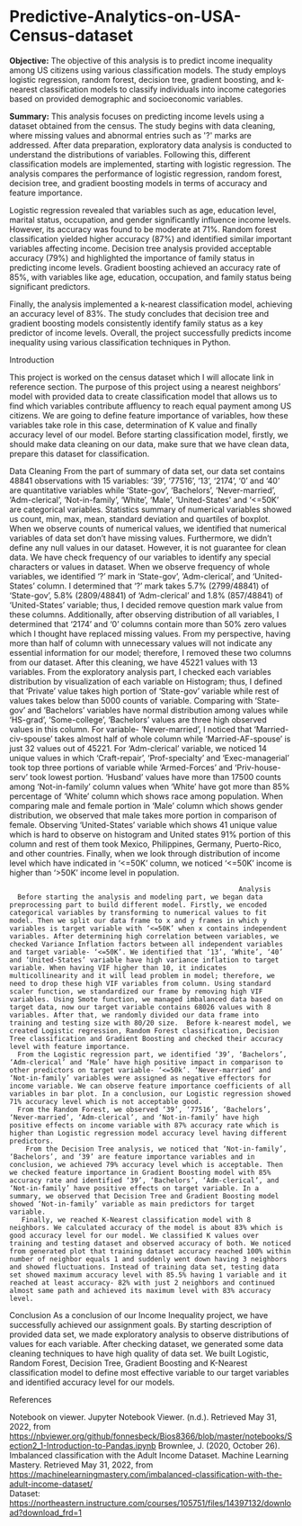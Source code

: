 # Predictive-Analytics-on-USA-Census-dataset

**Objective:**
The objective of this analysis is to predict income inequality among US citizens using various classification models. The study employs logistic regression, random forest, decision tree, gradient boosting, and k-nearest classification models to classify individuals into income categories based on provided demographic and socioeconomic variables.

**Summary:**
This analysis focuses on predicting income levels using a dataset obtained from the census. The study begins with data cleaning, where missing values and abnormal entries such as '?' marks are addressed. After data preparation, exploratory data analysis is conducted to understand the distributions of variables. Following this, different classification models are implemented, starting with logistic regression. The analysis compares the performance of logistic regression, random forest, decision tree, and gradient boosting models in terms of accuracy and feature importance.

Logistic regression revealed that variables such as age, education level, marital status, occupation, and gender significantly influence income levels. However, its accuracy was found to be moderate at 71%. Random forest classification yielded higher accuracy (87%) and identified similar important variables affecting income. Decision tree analysis provided acceptable accuracy (79%) and highlighted the importance of family status in predicting income levels. Gradient boosting achieved an accuracy rate of 85%, with variables like age, education, occupation, and family status being significant predictors.

Finally, the analysis implemented a k-nearest classification model, achieving an accuracy level of 83%. The study concludes that decision tree and gradient boosting models consistently identify family status as a key predictor of income levels. Overall, the project successfully predicts income inequality using various classification techniques in Python.


Introduction 

 This project is worked on the census dataset which I will allocate link in reference section. The purpose of this project using a nearest neighbors’ model with provided data to create classification model that allows us to find which variables contribute affluency to reach equal payment among US citizens. We are going to define feature importance of variables, how these variables take role in this case, determination of K value and finally accuracy level of our model. Before starting classification model, firstly, we should make data cleaning on our data, make sure that we have clean data, prepare this dataset for classification.

Data Cleaning 
From the part of summary of data set, our data set contains 48841 observations with 15 variables: ‘39’, ‘77516’, ‘13’, ‘2174’, ‘0’ and ‘40’ are quantitative variables while ‘State-gov’, ‘Bachelors’, ‘Never-married’, ‘Adm-clerical’, ‘Not-in-family’, ‘White’, ‘Male’, ‘United-States’ and ‘<=50K’ are categorical variables. Statistics summary of numerical variables showed us count, min, max, mean, standard deviation and quartiles of boxplot. When we observe counts of numerical values, we identified that numerical variables of data set don’t have missing values. Furthermore, we didn’t define any null values in our dataset. However, it is not guarantee for clean data. We have check frequency of our variables to identify any special characters or values in dataset. When we observe frequency of whole variables, we identified ‘?’ mark in ‘State-gov’, ‘Adm-clerical’, and ‘United-States’ column. I determined that ‘?’ mark takes 5.7% (2799/48841) of ‘State-gov’, 5.8% (2809/48841) of ‘Adm-clerical’ and 1.8% (857/48841) of ‘United-States’ variable; thus, I decided remove question mark value from these columns. Additionally, after observing distribution of all variables, I determined that ‘2174’ and ‘0’ columns contain more than 50% zero values which I thought have replaced missing values. From my perspective, having more than half of column with unnecessary values will not indicate any essential information for our model; therefore, I removed these two columns from our dataset. After this cleaning, we have 45221 values with 13 variables. 
 From the exploratory analysis part, I checked each variables distribution by visualization of each variable on Histogram; thus, I defined that ‘Private’ value takes high portion of ‘State-gov’ variable while rest of values takes below than 5000 counts of variable. Comparing with ‘State-gov’ and ‘Bachelors’ variables have normal distribution among values while ‘HS-grad’, ‘Some-college’, ‘Bachelors’ values are three high observed values in this column. For variable- ‘Never-married’, I noticed that ‘Married-civ-spouse’ takes almost half of whole column while ‘Married-AF-spouse’ is just 32 values out of 45221. For ‘Adm-clerical’ variable, we noticed 14 unique values in which ‘Craft-repair’, ‘Prof-specialty’ and ‘Exec-managerial’ took top three portions of variable while ‘Armed-Forces’ and ‘Priv-house-serv’ took lowest portion. ‘Husband’ values have more than 17500 counts among ‘Not-in-family’ column values when ‘White’ have got more than 85% percentage of ‘White’ column which shows race among population. When comparing male and female portion in ‘Male’ column which shows gender distribution, we observed that male takes more portion in comparison of female. Observing ‘United-States’ variable which shows 41 unique value which is hard to observe on histogram and United states 91% portion of this column and rest of them took Mexico, Philippines, Germany, Puerto-Rico, and other countries. Finally, when we look through distribution of income level which have indicated in ‘<=50K’ column, we noticed ‘<=50K’ income is higher than ‘>50K’ income level in population. 
                                                     
                                                             Analysis
      Before starting the analysis and modeling part, we began data preprocessing part to build different model. Firstly, we encoded categorical variables by transforming to numerical values to fit model. Then we split our data frame to x and y frames in which y variables is target variable with ‘<=50K’ when x contains independent variables. After determining high correlation between variables, we checked Variance Inflation factors between all independent variables and target variable- ‘<=50K’. We identified that ‘13’, ‘White’, ‘40’ and ‘United-States’ variable have high variance inflation to target variable. When having VIF higher than 10, it indicates multicollinearity and it will lead problem in model; therefore, we need to drop these high VIF variables from column. Using standard scaler function, we standardized our frame by removing high VIF variables. Using Smote function, we managed imbalanced data based on target data, now our target variable contains 68026 values with 8 variables. After that, we randomly divided our data frame into training and testing size with 80/20 size.  Before k-nearest model, we created Logistic regression, Random Forest classification, Decision Tree classification and Gradient Boosting and checked their accuracy level with feature importance.
      From the Logistic regression part, we identified ‘39’, ‘Bachelors’, ‘Adm-clerical’ and ‘Male’ have high positive impact in comparison to other predictors on target variable- ‘<=50k’. ‘Never-married’ and ‘Not-in-family’ variables were assigned as negative effectors for income variable. We can observe feature importance coefficients of all variables in bar plot. In a conclusion, our Logistic regression showed 71% accuracy level which is not acceptable good. 
      From the Random Forest, we observed ‘39’, ‘77516’, ‘Bachelors’, ‘Never-married’, ‘Adm-clerical’, and ‘Not-in-family’ have high positive effects on income variable with 87% accuracy rate which is higher than Logistic regression model accuracy level having different predictors.
        From the Decision Tree analysis, we noticed that ‘Not-in-family’, ‘Bachelors’, and ‘39’ are feature importance variables and in conclusion, we achieved 79% accuracy level which is acceptable. Then we checked feature importance in Gradient Boosting model with 85% accuracy rate and identified ‘39’, ‘Bachelors’, ‘Adm-clerical’, and ‘Not-in-family’ have positive effects on target variable. In a summary, we observed that Decision Tree and Gradient Boosting model showed ‘Not-in-family’ variable as main predictors for target variable. 
       Finally, we reached K-Nearest classification model with 8 neighbors. We calculated accuracy of the model is about 83% which is good accuracy level for our model. We classified K values over training and testing dataset and observed accuracy of both. We noticed from generated plot that training dataset accuracy reached 100% within number of neighbor equals 1 and suddenly went down having 3 neighbors and showed fluctuations. Instead of training data set, testing data set showed maximum accuracy level with 85.5% having 1 variable and it reached at least accuracy- 82% with just 2 neighbors and continued almost same path and achieved its maximum level with 83% accuracy level. 
  
Conclusion
As a conclusion of our Income Inequality project, we have successfully achieved our assignment goals. By starting description of provided data set, we made exploratory analysis to observe distributions of values for each variable. After checking dataset, we generated some data cleaning techniques to have high quality of data set. We built Logistic, Random Forest, Decision Tree, Gradient Boosting and K-Nearest classification model to define most effective variable to our target variables and identified accuracy level for our models. 


References

Notebook on viewer. Jupyter Notebook Viewer. (n.d.). Retrieved May 31, 2022, from https://nbviewer.org/github/fonnesbeck/Bios8366/blob/master/notebooks/Section2_1-Introduction-to-Pandas.ipynb 
Brownlee, J. (2020, October 26). Imbalanced classification with the Adult Income Dataset. Machine Learning Mastery. Retrieved May 31, 2022, from https://machinelearningmastery.com/imbalanced-classification-with-the-adult-income-dataset/  
Dataset: https://northeastern.instructure.com/courses/105751/files/14397132/download?download_frd=1 
